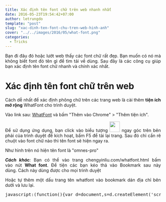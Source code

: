 ```yaml
---
title: Xác định tên font chữ trên web nhanh nhất
date: 2016-05-23T19:54:42+07:00
author: letrungdo
template: "post"
slug: "xac-dinh-ten-font-chu-tren-web-hinh-anh"
cover: "../../images/2016/05/what-font.png"
categories:
  - Tricks
---
```

<p style="text-align: justify;">
  Bạn đi đâu đó hoặc lướt web thấy các font chữ rất đẹp. Bạn muốn có nó mà không biết font đó tên gì để tìm&nbsp;tải về dùng. Sau đây là các công cụ giúp bạn xác định tên font chữ nhanh và chính xác&nbsp;nhất.
</p>

<h1 style="text-align: justify;">
  Xác định tên font chữ trên web
</h1>

<p style="text-align: justify;">
  Cách dễ nhất để xác định phông chữ trên các trang web là cài thêm <strong>tiện ích mở rộng</strong> WhatFont cho trình duyệt.
</p>

<p style="text-align: justify;">
  Vào link sau:&nbsp;<a href="https://chrome.google.com/webstore/detail/whatfont/jabopobgcpjmedljpbcaablpmlmfcogm" target="_blank">WhatFont</a>&nbsp;và bấm "Thêm vào Chrome" > "Thêm tiện ích".
</p>

<p style="text-align: justify;">
  Để sử dụng ứng dụng, bạn click vào biểu tượng&nbsp;<img class="wp-image-2016 aligncenter" src="/media/2016/05/wf.png" alt="" width="33" height="34" />&nbsp;ngay góc trên bên phải của trình duyệt để kích hoạt, bấm F5 để tải lại trang. Sau đó chỉ cần rê chuột vào font chữ nào thì tên font sẽ hiện ngay ra.
</p>

<p style="text-align: justify;">
  Như hình trên nó hiện tên font là "omnes-pro"
</p>

<p style="text-align: justify;">
  <em><strong>Cách khác</strong>:</em> Bạn có thể vào trang&nbsp;chengyinliu.com/whatfont.html bấm vào&nbsp;nút <strong>What font</strong>. Để tiện các bạn&nbsp;kéo thả vào Bookmark sau này dùng.&nbsp;Cách này dùng được cho mọi trình duyệt
</p>

<p style="text-align: justify;">
  Hoặc tự thêm một dấu trang tên whatfont vào bookmark dán địa chỉ bên dưới và lưu lại.
</p>

<pre class="brush: jscript; title: ; notranslate" title="">javascript:(function(){var d=document,s=d.createElement('scr'+'ipt'),b=d.body,l=d.location;s.setAttribute('src','http://chengyinliu.com/wf.js?o='+encodeURIComponent(l.href)+'&amp;amp;amp;amp;amp;amp;amp;amp;amp;amp;t='+(new Date().getTime()));b.appendChild(s)})();</pre>